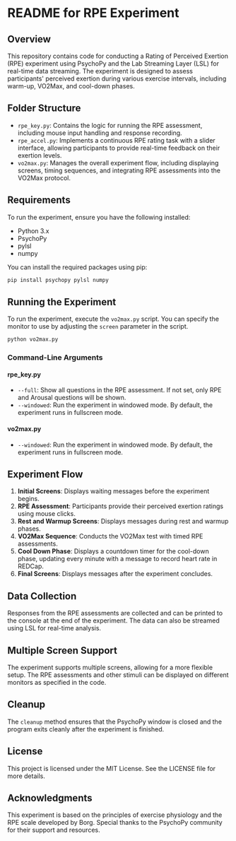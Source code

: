 # README for RPE Experiment

## Overview

This repository contains code for conducting a Rating of Perceived Exertion (RPE) experiment using PsychoPy and the Lab Streaming Layer (LSL) for real-time data streaming. The experiment is designed to assess participants' perceived exertion during various exercise intervals, including warm-up, VO2Max, and cool-down phases.

## Folder Structure

- `rpe_key.py`: Contains the logic for running the RPE assessment, including mouse input handling and response recording.
- `rpe_accel.py`: Implements a continuous RPE rating task with a slider interface, allowing participants to provide real-time feedback on their exertion levels.
- `vo2max.py`: Manages the overall experiment flow, including displaying screens, timing sequences, and integrating RPE assessments into the VO2Max protocol.

## Requirements

To run the experiment, ensure you have the following installed:

- Python 3.x
- PsychoPy
- pylsl
- numpy

You can install the required packages using pip:

```bash
pip install psychopy pylsl numpy
```


## Running the Experiment

To run the experiment, execute the `vo2max.py` script. You can specify the monitor to use by adjusting the `screen` parameter in the script.

```bash
python vo2max.py
```


### Command-Line Arguments

#### rpe_key.py
- `--full`: Show all questions in the RPE assessment. If not set, only RPE and Arousal questions will be shown.
- `--windowed`: Run the experiment in windowed mode. By default, the experiment runs in fullscreen mode.

#### vo2max.py
- `--windowed`: Run the experiment in windowed mode. By default, the experiment runs in fullscreen mode.


## Experiment Flow

1. **Initial Screens**: Displays waiting messages before the experiment begins.
2. **RPE Assessment**: Participants provide their perceived exertion ratings using mouse clicks.
3. **Rest and Warmup Screens**: Displays messages during rest and warmup phases.
4. **VO2Max Sequence**: Conducts the VO2Max test with timed RPE assessments.
5. **Cool Down Phase**: Displays a countdown timer for the cool-down phase, updating every minute with a message to record heart rate in REDCap.
6. **Final Screens**: Displays messages after the experiment concludes.

## Data Collection

Responses from the RPE assessments are collected and can be printed to the console at the end of the experiment. The data can also be streamed using LSL for real-time analysis.

## Multiple Screen Support

The experiment supports multiple screens, allowing for a more flexible setup. The RPE assessments and other stimuli can be displayed on different monitors as specified in the code.

## Cleanup

The `cleanup` method ensures that the PsychoPy window is closed and the program exits cleanly after the experiment is finished.

## License

This project is licensed under the MIT License. See the LICENSE file for more details.

## Acknowledgments

This experiment is based on the principles of exercise physiology and the RPE scale developed by Borg. Special thanks to the PsychoPy community for their support and resources.

